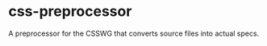 css-preprocessor
================

A preprocessor for the CSSWG that converts source files into actual specs.